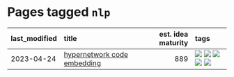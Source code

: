 # Pages tagged `nlp`

|last_modified|title|est. idea maturity|tags
|:---|:---|---:|:---|
|2023-04-24|[hypernetwork code embedding](../hypernetwork_embedding_for_code.md)|889|[![](https://img.shields.io/badge/tag-LLM-1eefac)](../tags/LLM.md) [![](https://img.shields.io/badge/tag-embeddings-3f9741)](../tags/embeddings.md) [![](https://img.shields.io/badge/tag-machinelearning-c6963e)](../tags/machinelearning.md) [![](https://img.shields.io/badge/tag-models-6013c8)](../tags/models.md) [![](https://img.shields.io/badge/tag-nlp-e3be61)](../tags/nlp.md)|